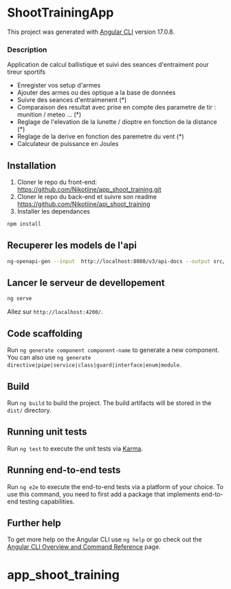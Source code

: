 # ShootTrainingApp

This project was generated with [Angular CLI](https://github.com/angular/angular-cli) version 17.0.8.

### Description

Application de calcul ballistique et suivi des seances d'entraiment pour tireur sportifs
* Enregister vos setup d'armes
* Ajouter des armes ou des optique a la base de données
* Suivre des seances d'entraimenent (*)
* Comparaison des resultat avec prise en compte des parametre de tir : munition / meteo ... (*)
* Reglage de l'elevation de la lunette / dioptre en fonction de la distance (*)
* Reglage de la derive en fonction des paremetre du vent (*)
* Calculateur de puissance en Joules

## Installation
1. Cloner le repo du front-end:
   https://github.com/Nikotiine/app_shoot_training.git
2. Cloner le repo du back-end et suivre son readme
   https://github.com/Nikotiine/api_shoot_training
3. Installer les dependances
```bash
npm install
```
## Recuperer les models de l'api



```bash
ng-openapi-gen --input  http://localhost:8080/v3/api-docs --output src/app/core/api

```
## Lancer le serveur de devellopement 

```bash
ng serve
```
Allez sur  `http://localhost:4200/`. 

## Code scaffolding

Run `ng generate component component-name` to generate a new component. You can also use `ng generate directive|pipe|service|class|guard|interface|enum|module`.

## Build

Run `ng build` to build the project. The build artifacts will be stored in the `dist/` directory.

## Running unit tests

Run `ng test` to execute the unit tests via [Karma](https://karma-runner.github.io).

## Running end-to-end tests

Run `ng e2e` to execute the end-to-end tests via a platform of your choice. To use this command, you need to first add a package that implements end-to-end testing capabilities.

## Further help

To get more help on the Angular CLI use `ng help` or go check out the [Angular CLI Overview and Command Reference](https://angular.io/cli) page.


# app_shoot_training

